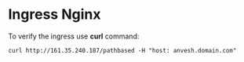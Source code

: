 # Ingress Nginx  


To verify the ingress use **curl** command:  
```
curl http://161.35.240.187/pathbased -H "host: anvesh.domain.com"  
```  

